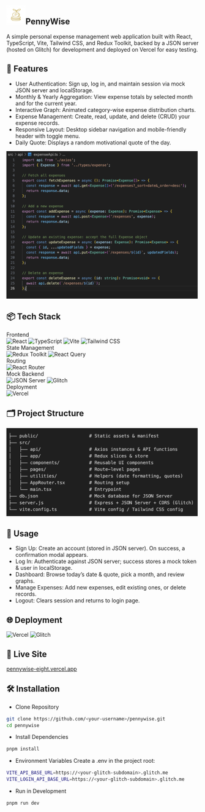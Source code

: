 ## <img alt="logo" src="/public/pennywise-logo.png" width="50">PennyWise
A simple personal expense management web application built with React, TypeScript, Vite, Tailwind CSS, and Redux Toolkit, backed by a JSON server (hosted on Glitch) for development and deployed on Vercel for easy testing.

## 🚀 Features

- User Authentication: Sign up, log in, and maintain session via mock JSON server and localStorage.
- Monthly & Yearly Aggregation: View expense totals by selected month and for the current year.
- Interactive Graph: Animated category-wise expense distribution charts.
- Expense Management: Create, read, update, and delete (CRUD) your expense records.
- Responsive Layout: Desktop sidebar navigation and mobile-friendly header with toggle menu.
- Daily Quote: Displays a random motivational quote of the day.

<img alt="crud" src="/public/crud-image.png" width="500">

## 📦 Tech Stack

Frontend <br/>
<img alt="React" src="https://img.shields.io/badge/-React-45b8d8?style=flat-square&logo=react&logoColor=white" />
<img alt="TypeScript" src="https://img.shields.io/badge/-TypeScript-007ACC?style=flat-square&logo=typescript&logoColor=white" />
<img alt="Vite" src="https://img.shields.io/badge/-Vite-646CFF?style=flat-square&logo=vite&logoColor=white" />
<img alt="Tailwind CSS" src="https://img.shields.io/badge/-Tailwind_CSS-38B2AC?style=flat-square&logo=tailwind-css&logoColor=white" /><br/>
State Management<br/>
<img alt="Redux Toolkit" src="https://img.shields.io/badge/-Redux_Toolkit-764ABC?style=flat-square&logo=redux&logoColor=white" />
<img alt="React Query" src="https://img.shields.io/badge/-React_Query-FF4154?style=flat-square&logo=react-query&logoColor=white" /><br/>
Routing<br/>
<img alt="React Router" src="https://img.shields.io/badge/-React_Router-CA4245?style=flat-square&logo=react-router&logoColor=white" /><br/>
Mock Backend<br/>
<img alt="JSON Server" src="https://img.shields.io/badge/-JSON--Server-000000?style=flat-square&logo=json&logoColor=white" />
<img alt="Glitch" src="https://img.shields.io/badge/-Glitch-EC1066?style=flat-square&logo=glitch&logoColor=white" /><br/>
Deployment<br/>
<img alt="Vercel" src="https://img.shields.io/badge/-Vercel-000000?style=flat-square&logo=vercel&logoColor=white" />

## 🗂 Project Structure

<img alt="structure" src="/public/structure-img.png" width="500">


## 📖 Usage

- Sign Up: Create an account (stored in JSON server). On success, a confirmation modal appears.
- Log In: Authenticate against JSON server; success stores a mock token & user in localStorage.
- Dashboard: Browse today’s date & quote, pick a month, and review graphs.
- Manage Expenses: Add new expenses, edit existing ones, or delete records.
- Logout: Clears session and returns to login page.

## 🌐 Deployment
<img alt="Vercel" src="https://img.shields.io/badge/-Vercel-000000?style=flat-square&logo=vercel&logoColor=white" />
<img alt="Glitch" src="https://img.shields.io/badge/-Glitch-EC1066?style=flat-square&logo=glitch&logoColor=white" />

## 🔗 Live Site
[pennywise-eight.vercel.app](https://pennywise-eight.vercel.app/)

## 🛠️ Installation
- Clone Repository
```bash
git clone https://github.com/<your-username>/pennywise.git
cd pennywise
```

- Install Dependencies
```bash
pnpm install
```

- Environment Variables
Create a .env in the project root:
```bash
VITE_API_BASE_URL=https://<your-glitch-subdomain>.glitch.me
VITE_LOGIN_API_BASE_URL=https://<your-glitch-subdomain>.glitch.me
```

- Run in Development
```bash
pnpm run dev
```